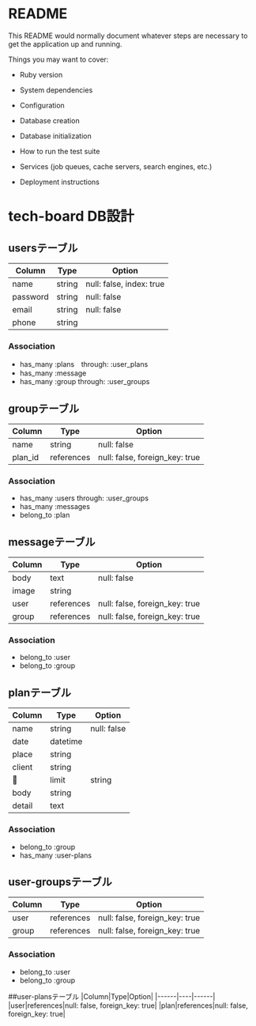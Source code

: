 # README

This README would normally document whatever steps are necessary to get the
application up and running.

Things you may want to cover:

* Ruby version

* System dependencies

* Configuration

* Database creation

* Database initialization

* How to run the test suite

* Services (job queues, cache servers, search engines, etc.)

* Deployment instructions


# tech-board DB設計
## usersテーブル 
|Column|Type|Option|
|------|----|------|
|name|string|null: false, index: true|
|password|string|null: false|
|email|string|null: false|
|phone|string||
### Association
- has_many :plans　through: :user_plans
- has_many :message 
- has_many :group through: :user_groups

## groupテーブル
|Column|Type|Option|
|------|----|------|
|name|string|null: false|
|plan_id|references|null: false, foreign_key: true|
### Association
- has_many :users through: :user_groups
- has_many :messages
- belong_to :plan

## messageテーブル
|Column|Type|Option|
|------|----|------|
|body|text|null: false|
|image|string||
|user|references|null: false, foreign_key: true|
|group|references|null: false, foreign_key: true|
### Association
- belong_to :user
- belong_to :group

## planテーブル
|Column|Type|Option|
|------|----|------|
|name|string|null: false
|date|datetime||
|place|string||
|client|string||
|limit|string||
|body|string||
|detail|text||
### Association
- belong_to :group
- has_many :user-plans

## user-groupsテーブル
|Column|Type|Option|
|------|----|------|
|user|references|null: false, foreign_key: true|
|group|references|null: false, foreign_key: true|
### Association
- belong_to :user
- belong_to :group

##user-plansテーブル
|Column|Type|Option|
|------|----|------|
|user|references|null: false, foreign_key: true|
|plan|references|null: false, foreign_key: true|